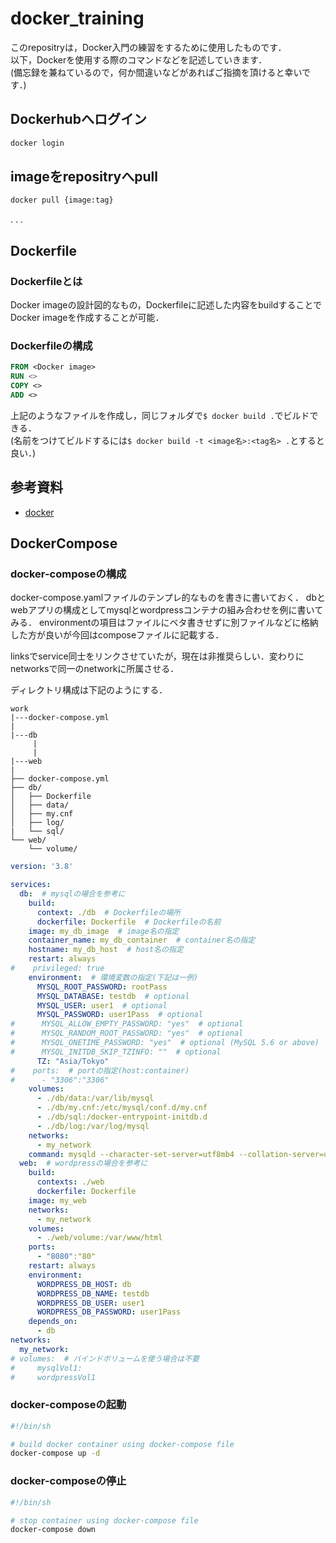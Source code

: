 # docker_training

このrepositryは，Docker入門の練習をするために使用したものです．  
以下，Dockerを使用する際のコマンドなどを記述していきます．  
(備忘録を兼ねているので，何か間違いなどがあればご指摘を頂けると幸いです．)  

## Dockerhubへログイン

```sh
docker login
```

## imageをrepositryへpull

```sh
docker pull {image:tag}
```

.
.
.

## Dockerfile

### Dockerfileとは

Docker imageの設計図的なもの，Dockerfileに記述した内容をbuildすることでDocker imageを作成することが可能．

### Dockerfileの構成

```dockerfile
FROM <Docker image>
RUN <>
COPY <>
ADD <>
```

上記のようなファイルを作成し，同じフォルダで```$ docker build .```でビルドできる．  
(名前をつけてビルドするには```$ docker build -t <image名>:<tag名> .```とすると良い．)

## 参考資料

- [docker](http://datawokagaku.com/ "docker")

## DockerCompose

### docker-composeの構成

docker-compose.yamlファイルのテンプレ的なものを書きに書いておく．
dbとwebアプリの構成としてmysqlとwordpressコンテナの組み合わせを例に書いてみる．
environmentの項目はファイルにベタ書きせずに別ファイルなどに格納した方が良いが今回はcomposeファイルに記載する．

linksでservice同士をリンクさせていたが，現在は非推奨らしい．変わりにnetworksで同一のnetworkに所属させる．

ディレクトリ構成は下記のようにする．

```
work
|---docker-compose.yml
|
|---db
     |
     |
|---web
|
├── docker-compose.yml
├── db/
│   ├── Dockerfile
│   ├── data/
│   ├── my.cnf
│   ├── log/
|   └── sql/
└── web/
    └── volume/
```



```yaml
version: '3.8'

services:
  db:  # mysqlの場合を参考に
    build:
      context: ./db  # Dockerfileの場所
      dockerfile: Dockerfile  # Dockerfileの名前
    image: my_db_image  # image名の指定
    container_name: my_db_container  # container名の指定
    hostname: my_db_host  # host名の指定
    restart: always
#    privileged: true
    environment:  # 環境変数の指定(下記は一例)
      MYSQL_ROOT_PASSWORD: rootPass
      MYSQL_DATABASE: testdb  # optional
      MYSQL_USER: user1  # optional
      MYSQL_PASSWORD: user1Pass  # optional
#      MYSQL_ALLOW_EMPTY_PASSWORD: "yes"  # optional
#      MYSQL_RANDOM_ROOT_PASSWORD: "yes"  # optional
#      MYSQL_ONETIME_PASSWORD: "yes"  # optional (MySQL 5.6 or above)
#      MYSQL_INITDB_SKIP_TZINFO: ""  # optional
      TZ: "Asia/Tokyo"
#    ports:  # portの指定(host:container)
#      - "3306":"3306"
    volumes:
      - ./db/data:/var/lib/mysql
      - ./db/my.cnf:/etc/mysql/conf.d/my.cnf
      - ./db/sql:/docker-entrypoint-initdb.d
      - ./db/log:/var/log/mysql
    networks:
      - my_network
    command: mysqld --character-set-server=utf8mb4 --collation-server=utf8mb4_unicode_ci --default-authentication-plugin=mysql_native_password # mysql:5.7の場合は不要
  web:  # wordpressの場合を参考に
    build:
      contexts: ./web
      dockerfile: Dockerfile
    image: my_web
    networks:
      - my_network
    volumes:
      - ./web/volume:/var/www/html
    ports:
      - "8080":"80"
    restart: always
    environment:
      WORDPRESS_DB_HOST: db
      WORDPRESS_DB_NAME: testdb
      WORDPRESS_DB_USER: user1
      WORDPRESS_DB_PASSWORD: user1Pass
    depends_on:
      - db
networks:
  my_network:
# volumes:  # バインドボリュームを使う場合は不要
#     mysqlVol1:
#     wordpressVol1
```

### docker-composeの起動

```sh
#!/bin/sh

# build docker container using docker-compose file
docker-compose up -d

```

### docker-composeの停止

```sh
#!/bin/sh

# stop container using docker-compose file
docker-compose down
```
